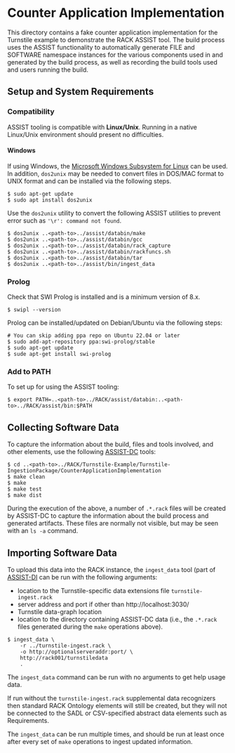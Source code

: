 # Counter Application Implementation

This directory contains a fake counter application implementation for
the Turnstile example to demonstrate the RACK ASSIST tool.  The build
process uses the ASSIST functionality to automatically generate FILE
and SOFTWARE namespace instances for the various components used in
and generated by the build process, as well as recording the build
tools used and users running the build.

## Setup and System Requirements

### Compatibility

ASSIST tooling is compatible with **Linux/Unix**.  Running in a native
Linux/Unix environment should present no difficulties.

#### Windows

If using Windows, the [Microsoft Windows Subsystem for
Linux](https://docs.microsoft.com/en-us/windows/wsl/install-win10) can
be used.  In addition, `dos2unix` may be needed to convert files in
DOS/MAC format to UNIX format and can be installed via the following
steps.
  
```shell
$ sudo apt-get update
$ sudo apt install dos2unix
``` 

Use the `dos2unix` utility to convert the following ASSIST utilities
to prevent error such as ```'\r': command not found```.

```shell
$ dos2unix ..<path-to>../assist/databin/make
$ dos2unix ..<path-to>../assist/databin/gcc
$ dos2unix ..<path-to>../assist/databin/rack_capture
$ dos2unix ..<path-to>../assist/databin/rackfuncs.sh
$ dos2unix ..<path-to>../assist/databin/tar
$ dos2unix ..<path-to>../assist/bin/ingest_data
```

### Prolog

Check that SWI Prolog is installed and is a minimum version of 8.x.

```shell
$ swipl --version
``` 

Prolog can be installed/updated on Debian/Ubuntu via the following
steps:

```shell
# You can skip adding ppa repo on Ubuntu 22.04 or later
$ sudo add-apt-repository ppa:swi-prolog/stable
$ sudo apt-get update
$ sude apt-get install swi-prolog
```

### Add to PATH

To set up for using the ASSIST tooling:

```shell
$ export PATH=..<path-to>../RACK/assist/databin:..<path-to>../RACK/assist/bin:$PATH
```

## Collecting Software Data

To capture the information about the build, files and tools involved,
and other elements, use the following
[ASSIST-DC](https://github.com/ge-high-assurance/RACK/tree/master/assist#assist-dc----data-collection)
tools:

```shell
$ cd ..<path-to>../RACK/Turnstile-Example/Turnstile-IngestionPackage/CounterApplicationImplementation
$ make clean
$ make
$ make test
$ make dist
```

During the execution of the above, a number of `.*.rack` files will be
created by ASSIST-DC to capture the information about the build
process and generated artifacts.  These files are normally not
visible, but may be seen with an `ls -a` command.

## Importing Software Data

To upload this data into the RACK instance, the `ingest_data` tool
(part of
[ASSIST-DI](https://github.com/ge-high-assurance/RACK/tree/master/assist#assist-di----data-ingestion])
can be run with the following arguments:

* location to the Turnstile-specific data extensions file
  `turnstile-ingest.rack`
* server address and port if other than http://localhost:3030/
* Turnstile data-graph location
* location to the directory containing ASSIST-DC data (i.e., the
  `.*.rack` files generated during the `make` operations above).

```shell
$ ingest_data \
    -r ../turnstile-ingest.rack \
    -o http://optionalserveraddr:port/ \
    http://rack001/turnstiledata 
    .
```

The `ingest_data` command can be run with no arguments to get help
usage data.

If run without the `turnstile-ingest.rack` supplemental data
recognizers then standard RACK Ontology elements will still be
created, but they will not be connected to the SADL or CSV-specified
abstract data elements such as Requirements.

The `ingest_data` can be run multiple times, and should be run at
least once after every set of `make` operations to ingest updated
information.
